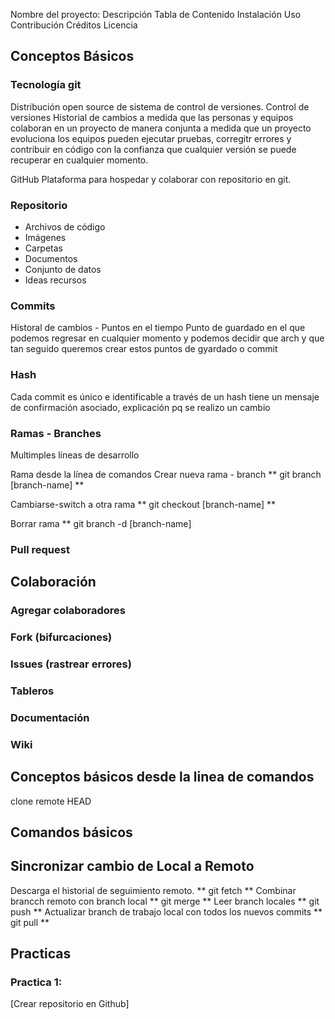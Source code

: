 Nombre del proyecto:
Descripción
Tabla de Contenido
Instalación
Uso
Contribución
Créditos
Licencia

## Conceptos Básicos

### Tecnología git
Distribución open source de sistema de control de versiones.
Control de versiones
Historial de cambios a medida que las personas y equipos colaboran en un proyecto de manera conjunta a medida que un proyecto evoluciona los equipos pueden ejecutar pruebas, corregitr errores y contribuir en código con la confianza que cualquier versión se puede recuperar en cualquier momento. 

GitHub
Plataforma para hospedar y colaborar con repositorio en git.

### Repositorio
- Archivos de código
- Imágenes
- Carpetas
- Documentos
- Conjunto de datos
- Ideas recursos

### Commits
Historal de cambios - Puntos en el tiempo
Punto de guardado en el que podemos regresar en cualquier momento y podemos decidir que arch y que tan seguido queremos crear estos puntos de gyardado o commit

### Hash
Cada commit es único e identificable a través de un hash tiene un mensaje de confirmación asociado, explicación pq se realizo un cambio

### Ramas - Branches
Multimples líneas de desarrollo

Rama desde la línea de comandos
Crear nueva rama - branch
** git branch [branch-name] **

Cambiarse-switch a otra rama
** git checkout [branch-name] **

Borrar rama
** git branch -d [branch-name]

### Pull request

## Colaboración
### Agregar colaboradores
### Fork (bifurcaciones) 
### Issues (rastrear errores)
### Tableros
### Documentación
### Wiki

## Conceptos básicos desde la linea de comandos
clone
remote
HEAD

## Comandos básicos
## Sincronizar cambio de Local a Remoto
Descarga el historial de seguimiento remoto.
** git fetch **
Combinar brancch remoto con branch local
** git merge **
Leer branch locales
** git push **
Actualizar branch de trabajo local con todos los nuevos commits
** git pull **

## Practicas
### Practica 1: 
[Crear repositorio en Github]
